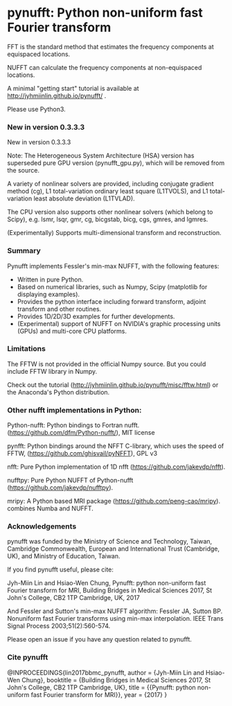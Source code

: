 # pynufft: Python non-uniform fast Fourier transform


FFT is the standard method that estimates the frequency components at equispaced locations.

NUFFT can calculate the frequency components at non-equispaced locations.

A minimal "getting start" tutorial is available at http://jyhmiinlin.github.io/pynufft/ .

Please use Python3.

### New in version 0.3.3.3

New in version 0.3.3.3

Note: The Heterogeneous System Architecture (HSA) version has superseded pure GPU version (pynufft_gpu.py), which will be removed from the source.

A variety of nonlinear solvers are provided, including conjugate gradient method (cg), L1 total-variation ordinary least square (L1TVOLS), and L1 total-variation least absolute deviation (L1TVLAD).

The CPU version also supports other nonlinear solvers (which belong to Scipy), e.g. lsmr, lsqr, gmr, cg, bicgstab, bicg, cgs, gmres, and lgmres.

(Experimentally) Supports multi-dimensional transform and reconstruction.

### Summary

Pynufft implements Fessler's min-max NUFFT, with the following features:

- Written in pure Python.
- Based on numerical libraries, such as Numpy, Scipy (matplotlib for displaying examples).
- Provides the python interface including forward transform, adjoint transform and other routines.
- Provides 1D/2D/3D examples for further developments.
- (Experimental) support of NUFFT on NVIDIA's graphic processing units (GPUs) and multi-core CPU platforms.

### Limitations

The FFTW is not provided in the official Numpy source. But you could include FFTW library in Numpy.

Check out the tutorial (http://jyhmiinlin.github.io/pynufft/misc/fftw.html) or the Anaconda's Python distribution.

### Other nufft implementations in Python:

Python-nufft: Python bindings to Fortran nufft. (https://github.com/dfm/Python-nufft/), MIT license

pynfft: Python bindings around the NFFT C-library, which uses the speed of FFTW, (https://github.com/ghisvail/pyNFFT), GPL v3

nfft: Pure Python implementation of 1D nfft (https://github.com/jakevdp/nfft). 

nufftpy: Pure Python NUFFT of Python-nufft (https://github.com/jakevdp/nufftpy). 

mripy: A Python based MRI package (https://github.com/peng-cao/mripy). combines Numba and NUFFT.

### Acknowledgements

pynufft was funded by the Ministry of Science and Technology, Taiwan, Cambridge Commonwealth, European and International Trust (Cambridge, UK), and Ministry of Education, Taiwan.  

If you find pynufft useful, please cite:

Jyh-Miin Lin and Hsiao-Wen Chung, Pynufft: python non-uniform fast Fourier transform for MRI, Building Bridges in Medical Sciences 2017, St John's College, CB2 1TP Cambridge, UK, 2017

And Fessler and Sutton's min-max NUFFT algorithm:
Fessler JA, Sutton BP. Nonuniform fast Fourier transforms using min-max interpolation. IEEE Trans Signal Process 2003;51(2):560-574.

Please open an issue if you have any question related to pynufft.

### Cite pynufft

@INPROCEEDINGS{lin2017bbmc_pynufft,
	author = {Jyh-Miin Lin and Hsiao-Wen Chung},
	booktitle = {Building Bridges in Medical Sciences 2017, St John's College, CB2 1TP Cambridge, UK},
	title = {{Pynufft: python non-uniform fast Fourier transform for MRI}},
	year = {2017}
}
